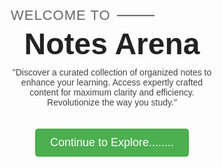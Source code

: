 <html lang="en">
<head>
    <meta charset="UTF-8">
    <meta name="viewport" content="width=device-width, initial-scale=1.0">
    <title>Notes Arena - Organized Productivity</title>
    <link rel="stylesheet" href="styles.css">
    <link href="https://fonts.googleapis.com/css2?family=Poppins:wght@300;700&display=swap" rel="stylesheet">
</head>
<body>
    <main class="container">
        <h2 class="welcome-text">Welcome to <span class="dash"></span></h2>
        <h1 class="brand-name">Notes Arena</h1>
        <p class="tagline">
"Discover a curated collection of organized notes to enhance your learning. Access expertly crafted content for maximum clarity and efficiency. Revolutionize the way you study."</p>
        <a href="#" class="explore-btn" role="button">Continue to Explore........</a>
    </main>
</body>

<style>

/* Reset default styles */
* {
    margin: 0;
    padding: 0;
    box-sizing: border-box;
    font-family: 'Poppins', sans-serif;
}

/* Default background for desktop */
body {
    background: url('desktop-background.png') no-repeat center center/cover;
    height: 100vh;
    display: flex;
    justify-content: center;
    align-items: center;
}

/* Layout: Center-left for desktop, Center for mobile */
.container {
    max-width: 500px;
    padding: 40px;
    color: #222;
}

/* Desktop: Position at center-left */
@media (min-width: 769px) {
    .container {
        text-align: left;
        position: absolute;
        left: 15%;
        top: 50%;
        transform: translateY(-50%);
    }
}

/* Mobile: Align center */
@media (max-width: 768px) {
    body {
        background: url('mobile-background.png') no-repeat center center/cover;
    }
    .container {
        text-align: center;
        margin: auto;
    }
}

/* Tablet: Align center */
@media (min-width: 768px) and (max-width: 1024px) {
    body {
        background: url('tablet-background.png') no-repeat center center/cover;
    }

    .container {
        text-align: center;
        position: relative;
        left: 0;
        top: 50%;
        transform: translateY(-50%);
    }

    .welcome-text {
        font-size: 20px;
    }

    .brand-name {
        font-size: 42px;
    }

    .tagline {
        font-size: 14px;
    }

    .explore-btn {
        font-size: 17px;
        padding: 11px 22px;
    }
}

/* Welcome text */
.welcome-text {
    font-size: 22px;
    font-weight: 300;
    color: #666;
    text-transform: uppercase;
    letter-spacing: 1px;
    display: flex;
    align-items: center;
    gap: 10px;
}

/* Dash appears after "Welcome to" */
.dash {
    display: inline-block;
    width: 60px;
    height: 2px;
    background: #666;
}

/* Title */
.brand-name {
    font-size: 48px;
    font-weight: 700;
    margin-top: 5px;
}

/* Paragraph */
.tagline {
    margin-top: 10px;
    font-size: 14px; /* Reduced size */
    color: #444;
}

/* Button */
.explore-btn {
    display: inline-block;
    margin-top: 20px;
    padding: 12px 24px;
    font-size: 18px;
    background-color: #4CAF50;
    color: white;
    text-decoration: none;
    border-radius: 5px;
    transition: background 0.3s ease, color 0.3s ease;
}

.explore-btn:hover {
    background-color: white;
    color: #4CAF50;
    border: 2px solid #4CAF50;
}

/* Responsive adjustments */
@media (max-width: 768px) {
    .welcome-text {
        font-size: 18px;
    }

    .brand-name {
        font-size: 36px;
    }

    .tagline {
        font-size: 14px; /* Smaller text for tagline */
    }

    .explore-btn {
        font-size: 16px;
        padding: 10px 20px;
    }
}

 </style>   
</html>

